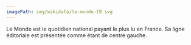 ```yaml
---
imagePath: img/wikidata/le-monde-19.svg
---
```


Le Monde est le quotidien national payant le plus lu en France.
Sa ligne éditoriale est présentée comme étant de centre gauche.
